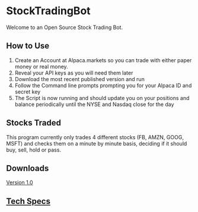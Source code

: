 # StockTradingBot
Welcome to an Open Source Stock Trading Bot.
<br>
## How to Use
1. Create an Account at Alpaca.markets so you can trade with either paper money or real money. <br>
2. Reveal your API keys as you will need them later<br>
3. Download the most recent published version and run <br>
4. Follow the Command line prompts prompting you for your Alpaca ID and secret key <br>
5. The Script is now running and should update you on your positions and balance periodically until the NYSE and Nasdaq close for the day <br>
## Stocks Traded
This program currently only trades 4 different stocks (FB, AMZN, GOOG, MSFT) and checks them on a minute by minute basis, deciding if it should buy, sell, hold or pass. 
## Downloads
<a href="dist/StockBot.exe">Version 1.0</a>
## <a href="TechnologySpecs.md">Tech Specs</a>
